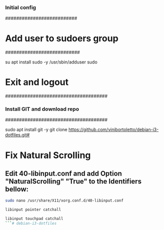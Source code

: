 ### Initial config ###

##########################
# Add user to sudoers group
###########################

su
apt install sudo -y
/usr/sbin/adduser <username >sudo
# Exit and logout

#####################################
### Install GIT and download repo ###
#####################################

sudo apt install git -y
git clone https://github.com/vinibortoletto/debian-i3-dotfiles.git#

# Fix Natural Scrolling
## Edit 40-libinput.conf and add Option "NaturalScrolling" "True" to the Identifiers bellow:

```bash 
sudo nano /usr/share/X11/xorg.conf.d/40-libinput.conf
```

```bash 
libinput pointer catchall
```

```bash 
libinput touchpad catchall
```# debian-i3-dotfiles
